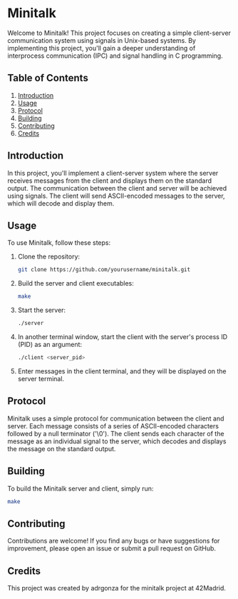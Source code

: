# Minitalk

Welcome to Minitalk! This project focuses on creating a simple client-server communication system using signals in Unix-based systems. By implementing this project, you'll gain a deeper understanding of interprocess communication (IPC) and signal handling in C programming.

## Table of Contents

1. [Introduction](#introduction)
2. [Usage](#usage)
3. [Protocol](#protocol)
4. [Building](#building)
5. [Contributing](#contributing)
6. [Credits](#credits)

## Introduction

In this project, you'll implement a client-server system where the server receives messages from the client and displays them on the standard output. The communication between the client and server will be achieved using signals. The client will send ASCII-encoded messages to the server, which will decode and display them.

## Usage

To use Minitalk, follow these steps:

1. Clone the repository:

    ```bash
    git clone https://github.com/yourusername/minitalk.git
    ```

2. Build the server and client executables:

    ```bash
    make
    ```

3. Start the server:

    ```bash
    ./server
    ```

4. In another terminal window, start the client with the server's process ID (PID) as an argument:

    ```bash
    ./client <server_pid>
    ```

5. Enter messages in the client terminal, and they will be displayed on the server terminal.

## Protocol

Minitalk uses a simple protocol for communication between the client and server. Each message consists of a series of ASCII-encoded characters followed by a null terminator ('\0'). The client sends each character of the message as an individual signal to the server, which decodes and displays the message on the standard output.

## Building

To build the Minitalk server and client, simply run:

```bash
make
```

## Contributing
Contributions are welcome! If you find any bugs or have suggestions for improvement, please open an issue or submit a pull request on GitHub.

## Credits
This project was created by adrgonza for the minitalk project at 42Madrid.
